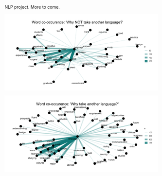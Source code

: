 NLP project. More to come.

<p align="center">
  <img src="images/Reasons to NOT take a language.png">
</p>

<p align="center">
  <img src="images/Reasons to take a language.png">
</p>
